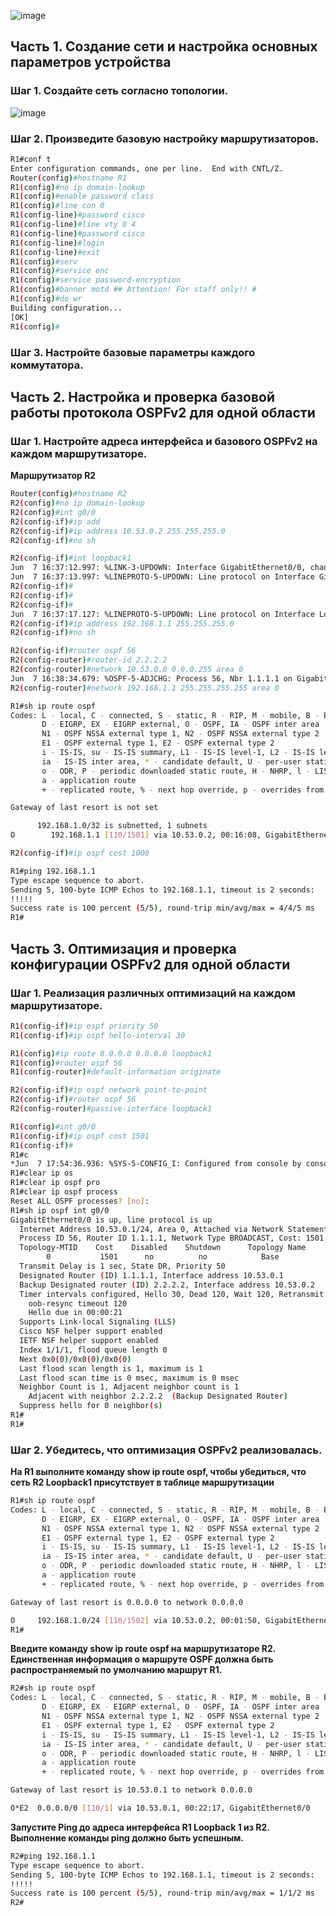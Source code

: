 ![image](https://user-images.githubusercontent.com/99355274/172456904-1b4b103b-177a-45a7-bbe8-2f802b6ecb82.png)

## Часть 1. Создание сети и настройка основных параметров устройства
### Шаг 1. Создайте сеть согласно топологии.
![image](https://user-images.githubusercontent.com/99355274/172456987-09525db8-8dd2-4367-8428-224ab59d8f68.png)

### Шаг 2. Произведите базовую настройку маршрутизаторов.
```sh
R1#conf t
Enter configuration commands, one per line.  End with CNTL/Z.
Router(config)#hostname R1
R1(config)#no ip domain-lookup
R1(config)#enable password class
R1(config)#line con 0
R1(config-line)#password cisco
R1(config-line)#line vty 0 4
R1(config-line)#password cisco
R1(config-line)#login
R1(config-line)#exit
R1(config)#serv
R1(config)#service enc
R1(config)#service password-encryption
R1(config)#banner motd ## Attention! For staff only!! #
R1(config)#do wr
Building configuration...
[OK]
R1(config)#
```
### Шаг 3. Настройте базовые параметры каждого коммутатора.

## Часть 2. Настройка и проверка базовой работы протокола OSPFv2 для одной области

### Шаг 1. Настройте адреса интерфейса и базового OSPFv2 на каждом маршрутизаторе.

**Маршрутизатор R2**
```sh
Router(config)#hostname R2
R2(config)#no ip domain-lookup
R2(config)#int g0/0
R2(config-if)#ip add
R2(config-if)#ip address 10.53.0.2 255.255.255.0
R2(config-if)#no sh

R2(config-if)#int loopback1
Jun  7 16:37:12.997: %LINK-3-UPDOWN: Interface GigabitEthernet0/0, changed state to up
Jun  7 16:37:13.997: %LINEPROTO-5-UPDOWN: Line protocol on Interface GigabitEthernet0/0, changed state to uppback1
R2(config-if)#
R2(config-if)#
R2(config-if)#
Jun  7 16:37:17.127: %LINEPROTO-5-UPDOWN: Line protocol on Interface Loopback1, changed state to up add
R2(config-if)#ip address 192.168.1.1 255.255.255.0
R2(config-if)#no sh

R2(config-if)#router ospf 56
R2(config-router)#router-id 2.2.2.2
R2(config-router)#network 10.53.0.0 0.0.0.255 area 0
Jun  7 16:38:34.679: %OSPF-5-ADJCHG: Process 56, Nbr 1.1.1.1 on GigabitEthernet0/0 from LOADING to FULL, Loading Done
R2(config-router)#network 192.168.1.1 255.255.255.255 area 0

R1#sh ip route ospf
Codes: L - local, C - connected, S - static, R - RIP, M - mobile, B - BGP
       D - EIGRP, EX - EIGRP external, O - OSPF, IA - OSPF inter area
       N1 - OSPF NSSA external type 1, N2 - OSPF NSSA external type 2
       E1 - OSPF external type 1, E2 - OSPF external type 2
       i - IS-IS, su - IS-IS summary, L1 - IS-IS level-1, L2 - IS-IS level-2
       ia - IS-IS inter area, * - candidate default, U - per-user static route
       o - ODR, P - periodic downloaded static route, H - NHRP, l - LISP
       a - application route
       + - replicated route, % - next hop override, p - overrides from PfR

Gateway of last resort is not set

      192.168.1.0/32 is subnetted, 1 subnets
O        192.168.1.1 [110/1501] via 10.53.0.2, 00:16:08, GigabitEthernet0/0

R2(config-if)#ip ospf cost 1000

R1#ping 192.168.1.1
Type escape sequence to abort.
Sending 5, 100-byte ICMP Echos to 192.168.1.1, timeout is 2 seconds:
!!!!!
Success rate is 100 percent (5/5), round-trip min/avg/max = 4/4/5 ms
R1#
```
## Часть 3. Оптимизация и проверка конфигурации OSPFv2 для одной области
### Шаг 1. Реализация различных оптимизаций на каждом маршрутизаторе.

```sh
R1(config-if)#ip ospf priority 50
R1(config-if)#ip ospf hello-interval 30

R1(config)#ip route 0.0.0.0 0.0.0.0 loopback1
R1(config)#router ospf 56
R1(config-router)#default-information originate
```

```sh
R2(config-if)#ip ospf network point-to-point
R2(config-if)#router ospf 56
R2(config-router)#passive-interface loopback1
```

```sh
R1(config)#int g0/0
R1(config-if)#ip ospf cost 1501
R1(config-if)#
R1#c
*Jun  7 17:54:36.936: %SYS-5-CONFIG_I: Configured from console by consolelear
R1#clear ip os
R1#clear ip ospf pro
R1#clear ip ospf process
Reset ALL OSPF processes? [no]:
R1#sh ip ospf int g0/0
GigabitEthernet0/0 is up, line protocol is up
  Internet Address 10.53.0.1/24, Area 0, Attached via Network Statement
  Process ID 56, Router ID 1.1.1.1, Network Type BROADCAST, Cost: 1501
  Topology-MTID    Cost    Disabled    Shutdown      Topology Name
        0           1501      no          no            Base
  Transmit Delay is 1 sec, State DR, Priority 50
  Designated Router (ID) 1.1.1.1, Interface address 10.53.0.1
  Backup Designated router (ID) 2.2.2.2, Interface address 10.53.0.2
  Timer intervals configured, Hello 30, Dead 120, Wait 120, Retransmit 5
    oob-resync timeout 120
    Hello due in 00:00:21
  Supports Link-local Signaling (LLS)
  Cisco NSF helper support enabled
  IETF NSF helper support enabled
  Index 1/1/1, flood queue length 0
  Next 0x0(0)/0x0(0)/0x0(0)
  Last flood scan length is 1, maximum is 1
  Last flood scan time is 0 msec, maximum is 0 msec
  Neighbor Count is 1, Adjacent neighbor count is 1
    Adjacent with neighbor 2.2.2.2  (Backup Designated Router)
  Suppress hello for 0 neighbor(s)
R1#
R1#
```

### Шаг 2. Убедитесь, что оптимизация OSPFv2 реализовалась.

**На R1 выполните команду show ip route ospf, чтобы убедиться, что сеть R2 Loopback1 присутствует в таблице маршрутизации**
```sh
R1#sh ip route ospf
Codes: L - local, C - connected, S - static, R - RIP, M - mobile, B - BGP
       D - EIGRP, EX - EIGRP external, O - OSPF, IA - OSPF inter area
       N1 - OSPF NSSA external type 1, N2 - OSPF NSSA external type 2
       E1 - OSPF external type 1, E2 - OSPF external type 2
       i - IS-IS, su - IS-IS summary, L1 - IS-IS level-1, L2 - IS-IS level-2
       ia - IS-IS inter area, * - candidate default, U - per-user static route
       o - ODR, P - periodic downloaded static route, H - NHRP, l - LISP
       a - application route
       + - replicated route, % - next hop override, p - overrides from PfR

Gateway of last resort is 0.0.0.0 to network 0.0.0.0

O     192.168.1.0/24 [110/1502] via 10.53.0.2, 00:01:50, GigabitEthernet0/0
R1#
```

**Введите команду show ip route ospf на маршрутизаторе R2. Единственная информация о маршруте OSPF должна быть распространяемый по умолчанию маршрут R1.**
```sh
R2#sh ip route ospf
Codes: L - local, C - connected, S - static, R - RIP, M - mobile, B - BGP
       D - EIGRP, EX - EIGRP external, O - OSPF, IA - OSPF inter area
       N1 - OSPF NSSA external type 1, N2 - OSPF NSSA external type 2
       E1 - OSPF external type 1, E2 - OSPF external type 2
       i - IS-IS, su - IS-IS summary, L1 - IS-IS level-1, L2 - IS-IS level-2
       ia - IS-IS inter area, * - candidate default, U - per-user static route
       o - ODR, P - periodic downloaded static route, H - NHRP, l - LISP
       a - application route
       + - replicated route, % - next hop override, p - overrides from PfR

Gateway of last resort is 10.53.0.1 to network 0.0.0.0

O*E2  0.0.0.0/0 [110/1] via 10.53.0.1, 00:22:17, GigabitEthernet0/0
```

**Запустите Ping до адреса интерфейса R1 Loopback 1 из R2. Выполнение команды ping должно быть успешным.**
```sh
R2#ping 192.168.1.1
Type escape sequence to abort.
Sending 5, 100-byte ICMP Echos to 192.168.1.1, timeout is 2 seconds:
!!!!!
Success rate is 100 percent (5/5), round-trip min/avg/max = 1/1/2 ms
R2#
```
